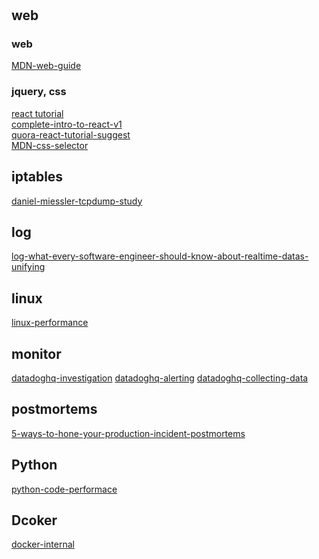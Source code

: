 # 

## web

### web
[MDN-web-guide](https://developer.mozilla.org/en-US/docs/Web/Guide)  <br />

### jquery, css
[react tutorial](https://facebook.github.io/react/tutorial/tutorial.html)  <br />
[complete-intro-to-react-v1](https://btholt.github.io/complete-intro-to-react-v1/)  <br />
[quora-react-tutorial-suggest](https://www.quora.com/Is-there-a-good-written-tutorial-of-React)  <br />
[MDN-css-selector](https://developer.mozilla.org/en/docs/Web/Guide/CSS/Getting_started/Selectors)  <br />


## iptables
[daniel-miessler-tcpdump-study](https://danielmiessler.com/study/tcpdump/#gs.cCzGUwY)


## log
[log-what-every-software-engineer-should-know-about-realtime-datas-unifying](https://engineering.linkedin.com/distributed-systems/log-what-every-software-engineer-should-know-about-real-time-datas-unifying)



## linux
[linux-performance](http://www.brendangregg.com/linuxperf.html)

## monitor
[datadoghq-investigation](https://www.datadoghq.com/blog/monitoring-101-investigation/)
[datadoghq-alerting](https://www.datadoghq.com/blog/monitoring-101-alerting/)
[datadoghq-collecting-data](https://www.datadoghq.com/blog/monitoring-101-collecting-data/)


## postmortems
[5-ways-to-hone-your-production-incident-postmortems](http://tech.shutterstock.com/2016/11/11/5-ways-to-hone-your-production-incident-postmortems/)


## Python
[python-code-performace](https://www.huyng.com/posts/python-performance-analysis)


## Dcoker
[docker-internal](http://docker-saigon.github.io/post/Docker-Internals/)
